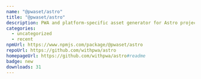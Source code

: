 ```yaml
---
name: "@pwaset/astro"
title: "@pwaset/astro"
description: PWA and platform-specific asset generator for Astro projects.
categories:
  - uncategorized
  - recent
npmUrl: https://www.npmjs.com/package/@pwaset/astro
repoUrl: https://github.com/withpwa/astro
homepageUrl: https://github.com/withpwa/astro#readme
badge: new
downloads: 31
---
```


